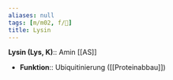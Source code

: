 ```yaml
---
aliases: null
tags: [m/m02, f/🧪]
title: Lysin
---
```

**Lysin (Lys, K)**:: Amin [[AS]]
- **Funktion**:: Ubiquitinierung ([[Proteinabbau]])